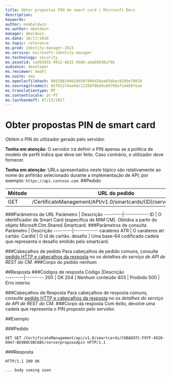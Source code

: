 ```yaml
---
title: Obter propostas PIN de smart card | Microsoft Docs
description: 
keywords: 
author: msmbaldwin
ms.author: mbaldwin
manager: mbaldwin
ms.date: 10/17/2016
ms.topic: reference
ms.prod: identity-manager-2015
ms.service: microsoft-identity-manager
ms.technology: security
ms.assetid: ced93932-9912-4b32-9586-ada69b38a796
audience: developer
ms.reviewer: mwahl
ms.suite: ems
ms.openlocfilehash: 08d28819402dd56f996d39aa03b8ac829bef0838
ms.sourcegitcommit: 02fb1274ae0dc11288f8bd9cd4799af144b8feae
ms.translationtype: MT
ms.contentlocale: pt-PT
ms.lasthandoff: 07/13/2017
---
```

# <a name="get-smartcard-proposed-pin"></a>Obter propostas PIN de smart card
Obtém o PIN do utilizador gerado pelo servidor.

**Tenha em atenção**: O servidor irá definir o PIN apenas se a política de modelo de perfil indica que deve ser feito. Caso contrário, o utilizador deve fornecer.

**Tenha em atenção**: URLs apresentados neste tópico são relativamente ao nome do anfitrião selecionado durante a implementação de API; por exemplo: `https://api.contoso.com`.
##<a name="request"></a>Pedido


Método  |URL do pedido  
---------|---------
GET     |/CertificateManagement/API/v1.0/smartcards/{ID}/serverproposedpin

###<a name="url-parameters"></a>Parâmetros de URL
Parâmetro | Descrição
---------|------------
ID | O identificador de Smart Card (específica de MIM CM). Obtidos a partir do objeto Microsft.Clm.Shared.Smartcard.
###<a name="query-parameters"></a>Parâmetros de consulta
Parâmetro | Descrição
---------|------------
carateres ATR | O carateres atr cartão.
CardId | O id de cartão.
desafio | Uma base-64 codificado cadeia que representa o desafio emitido pelo smartcard.

###<a name="request-headers"></a>Cabeçalhos de pedido
Para cabeçalhos de pedido comuns, consulte [pedido HTTP e cabeçalhos da resposta](certificate-management-rest-api-service-details.md#http-request-and-response-headers) no *os detalhes do serviço de API de REST do CM*.
###<a name="request-body"></a>Corpo do pedido
nenhum

##<a name="response"></a>Resposta
###<a name="response-codes"></a>Códigos de resposta
Código  |Descrição  
---------|---------
200     | OK
204 | Nenhum conteúdo
403 | Proibido
500 | Erro interno

###<a name="response-headers"></a>Cabeçalhos de Resposta
Para cabeçalhos de resposta comuns, consulte [pedido HTTP e cabeçalhos da resposta](certificate-management-rest-api-service-details.md#http-request-and-response-headers) no *os detalhes do serviço de API de REST do CM*.
###<a name="response-body"></a>Corpo da resposta
Com êxito, devolve uma cadeia que representa o PIN proposto pelo servidor.

##<a name="example"></a>Exemplo

###<a name="request"></a>Pedido
```
GET GET /CertificateManagement/api/v1.0/smartcards/C6BAD97C-F97F-4920-8947-BE980C98C6B5/serverproposedpin HTTP/1.1
```
###<a name="response"></a>Resposta
```
HTTP/1.1 200 OK

... body coming soon
```       
